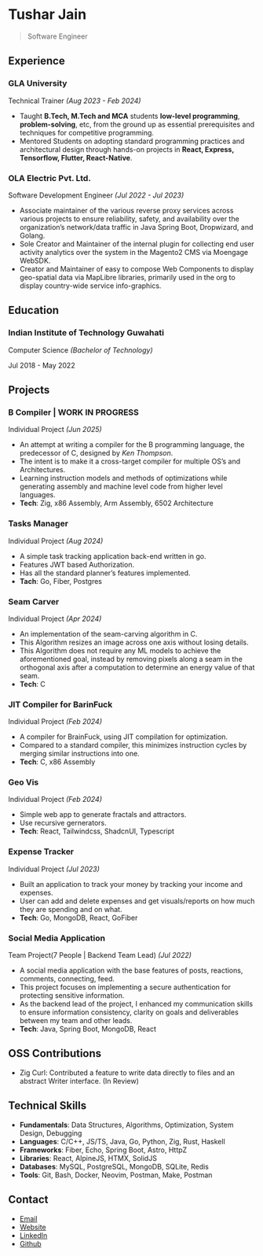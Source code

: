 # Tushar Jain

> Software Engineer

## Experience

### GLA University

Technical Trainer _(Aug 2023 - Feb 2024)_

- Taught **B.Tech, M.Tech and MCA** students **low-level programming**, **problem-solving**, etc, from the ground up as essential prerequisites and techniques for competitive programming.
- Mentored Students on adopting standard programming practices and architectural design through hands-on projects in **React, Express, Tensorflow, Flutter, React-Native**.

### OLA Electric Pvt&period; Ltd&period;

Software Development Engineer _(Jul 2022 - Jul 2023)_

- Associate maintainer of the various reverse proxy services across various projects to ensure reliability, safety, and availability over the organization’s network/data traffic in Java Spring Boot, Dropwizard, and Golang.
- Sole Creator and Maintainer of the internal plugin for collecting end user activity analytics over the system in the Magento2 CMS via Moengage WebSDK.
- Creator and Maintainer of easy to compose Web Components to display geo-spatial data via MapLibre libraries, primarily used in the org to display country-wide service info-graphics.

## Education

### Indian Institute of Technology Guwahati

Computer Science _(Bachelor of Technology)_

Jul 2018 - May 2022

## Projects

### B Compiler | **WORK IN PROGRESS**

Individual Project _(Jun 2025)_

- An attempt at writing a compiler for the B programming language, the predecessor of C, designed by _Ken Thompson_.
- The intent is to make it a cross-target compiler for multiple OS’s and Architectures.
- Learning instruction models and methods of optimizations while generating assembly and machine level code from higher level languages.
- **Tech**: Zig, x86 Assembly, Arm Assembly, 6502 Architecture

### Tasks Manager

Individual Project _(Aug 2024)_

- A simple task tracking application back-end written in go.
- Features JWT based Authorization.
- Has all the standard planner’s features implemented.
- **Tach**: Go, Fiber, Postgres

### Seam Carver

Individual Project _(Apr 2024)_

- An implementation of the seam-carving algorithm in C.
- This Algorithm resizes an image across one axis without losing details.
- This Algorithm does not require any ML models to achieve the aforementioned goal, instead by removing pixels along a seam in the orthogonal axis after a computation to determine an energy value of that seam.
- **Tech**: C

### JIT Compiler for BarinFuck

Individual Project _(Feb 2024)_

- A compiler for BrainFuck, using JIT compilation for optimization.
- Compared to a standard compiler, this minimizes instruction cycles by merging similar instructions into one.
- **Tech**: C, x86 Assembly

### Geo Vis

Individual Project _(Feb 2024)_

- Simple web app to generate fractals and attractors.
- Use recursive gernerators.
- **Tech**: React, Tailwindcss, ShadcnUI, Typescript

### Expense Tracker

Individual Project _(Jul 2023)_

- Built an application to track your money by tracking your income and expenses.
- User can add and delete expenses and get visuals/reports on how much they are spending and on what.
- **Tech**: Go, MongoDB, React, GoFiber

### Social Media Application

Team Project(7 People | Backend Team Lead) _(Jul 2022)_

- A social media application with the base features of posts, reactions, comments, connecting, feed.
- This project focuses on implementing a secure authentication for protecting sensitive information.
- As the backend lead of the project, I enhanced my communication skills to ensure information consistency, clarity on goals and deliverables between my team and other leads.
- **Tech**: Java, Spring Boot, MongoDB, React

## OSS Contributions

- Zig Curl: Contributed a feature to write data directly to files and an abstract Writer interface. (In Review)

## Technical Skills

- **Fundamentals**: Data Structures, Algorithms, Optimization, System Design, Debugging
- **Languages**: C/C++, JS/TS, Java, Go, Python, Zig, Rust, Haskell
- **Frameworks**: Fiber, Echo, Spring Boot, Astro, HttpZ
- **Libraries**: React, AlpineJS, HTMX, SolidJS
- **Databases**: MySQL, PostgreSQL, MongoDB, SQLite, Redis
- **Tools**: Git, Bash, Docker, Neovim, Postman, Make, Postman

## Contact

- [Email](tushar01.tjdsk@gmail.com)
- [Website](https://xenitane.github.io)
- [LinkedIn](https://www.linkedin.com/in/xenitane)
- [Github](https://www.github.com/xenitne)
